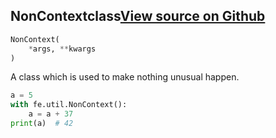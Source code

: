 ## NonContext<span class="tag">class</span><a class="sourcelink" href=https://github.com/fastestimator/fastestimator/blob/r1.0/fastestimator/util/util.py/#L140-L154>View source on Github</a>
```python
NonContext(
	*args, **kwargs
)
```
A class which is used to make nothing unusual happen.

```python
a = 5
with fe.util.NonContext():
    a = a + 37
print(a)  # 42
```


